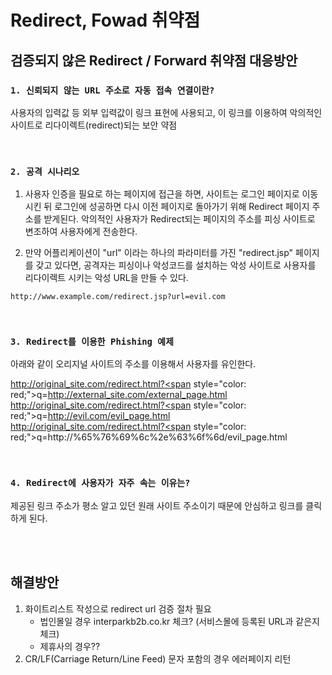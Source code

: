 # Redirect, Fowad 취약점

## 검증되지 않은 Redirect / Forward 취약점 대응방안

### **`1. 신뢰되지 않는 URL 주소로 자동 접속 연결이란?`**
사용자의 입력값 등 외부 입력값이 링크 표현에 사용되고, 이 링크를 이용하여 악의적인 사이트로 리다이렉트(redirect)되는 보안 약점

<br/>

### **`2. 공격 시나리오`**
1) 사용자 인증을 필요로 하는 페이지에 접근을 하면, 사이트는 로그인 페이지로 이동시킨 뒤 로그인에 성공하면 다시 이전 페이지로 돌아가기 위해 Redirect 페이지 주소를 받게된다. 악의적인 사용자가 Redirect되는 페이지의 주소를 피싱 사이트로 변조하여 사용자에게 전송한다.

2) 만약 어플리케이션이 "url" 이라는 하나의 파라미터를 가진 "redirect.jsp" 페이지를 갖고 있다면, 공격자는 피싱이나 악성코드를 설치하는 악성 사이트로 사용자를 리다이렉트 시키는 악성 URL을 만들 수 있다.

```
http://www.example.com/redirect.jsp?url=evil.com
```

<br/>

### **`3. Redirect를 이용한 Phishing 예제`**
아래와 같이 오리지널 사이트의 주소를 이용해서 사용자를 유인한다.

http://original_site.com/redirect.html?<span style="color: red;">q=http://external_site.com/external_page.html</span>  
http://original_site.com/redirect.html?<span style="color: red;">q=http://evil.com/evil_page.html</span>  
http://original_site.com/redirect.html?<span style="color: red;">q=http://%65%76%69%6c%2e%63%6f%6d/evil_page.html</span>

<br/>

### **`4. Redirect에 사용자가 자주 속는 이유는?`**
제공된 링크 주소가 평소 알고 있던 원래 사이트 주소이기 때문에 안심하고 링크를 클릭하게 된다.

<br/>
<br/>

## 해결방안
1. 화이트리스트 작성으로 redirect url 검증 절차 필요
    - 법인몰일 경우 interparkb2b.co.kr 체크? (서비스몰에 등록된 URL과 같은지 체크)
    - 제휴사의 경우??
2. CR/LF(Carriage Return/Line Feed) 문자 포함의 경우 에러페이지 리턴